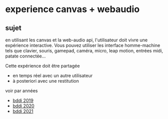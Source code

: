 
# experience canvas + webaudio


## sujet

en utilisant les canvas et la web-audio api, l'utilisateur doit vivre une expérience interactive. Vous pouvez utiliser les interface homme-machine tels que clavier, souris, gamepad, caméra, micro, leap motion, entrées midi, patate connectée...

Cette expérience doit être partagée
- en temps réel avec un autre utilisateur
- à posteriori avec une restitution

voir par années

* [bddi 2019](bddi-2019.md)
* [bddi 2020](bddi-2020.md)
* [bddi 2021](bddi-2021.md)
